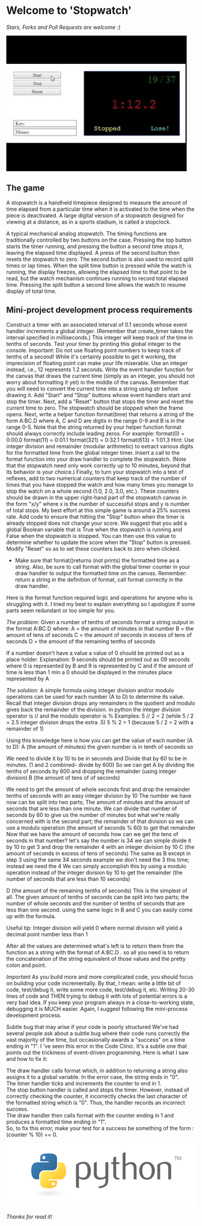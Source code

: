 # Welcome to 'Stopwatch'

*Stars, Forks and Pull Requests are welcome :)*

![jpg](images4readme/logo-stopwatch.jpg)

The game
-------
A stopwatch is a handheld timepiece designed to measure the amount of time elapsed from a particular time when it is activated to the time when the piece is deactivated. A large digital version of a stopwatch designed for viewing at a distance, as in a sports stadium, is called a stopclock.

A typical mechanical analog stopwatch.
The timing functions are traditionally controlled by two buttons on the case. Pressing the top button starts the timer running, and pressing the button a second time stops it, leaving the elapsed time displayed. A press of the second button then resets the stopwatch to zero. The second button is also used to record split times or lap times. When the split time button is pressed while the watch is running, the display freezes, allowing the elapsed time to that point to be read, but the watch mechanism continues running to record total elapsed time. Pressing the split button a second time allows the watch to resume display of total time.

Mini-project development process requirements
-------
Construct a timer with an associated interval of 0.1 seconds whose event handler increments a global integer. (Remember that create_timer takes the interval specified in milliseconds.) This integer will keep track of the time in tenths of seconds. Test your timer by printing this global integer to the console. Important: Do not use floating point numbers to keep track of tenths of a second! While it's certainly possible to get it working, the imprecision of floating point can make your life miserable. Use an integer instead, i.e., 12 represents 1.2 seconds.
Write the event handler function for the canvas that draws the current time (simply as an integer, you should not worry about formatting it yet) in the middle of the canvas. Remember that you will need to convert the current time into a string using str before drawing it.
Add "Start" and "Stop" buttons whose event handlers start and stop the timer. Next, add a "Reset" button that stops the timer and reset the current time to zero. The stopwatch should be stopped when the frame opens.
Next, write a helper function format(time) that returns a string of the form A:BC.D where A, C and D are digits in the range 0-9 and B is in the range 0-5. Note that the string returned by your helper function format should always correctly include leading zeros.
For example:
format(0) = 0:00.0
format(11) = 0:01.1
format(321) = 0:32.1
format(613) = 1:01.3
Hint: Use integer division and remainder (modular arithmetic) to extract various digits for the formatted time from the global integer timer.
Insert a call to the format function into your draw handler to complete the stopwatch. (Note that the stopwatch need only work correctly up to 10 minutes, beyond that its behavior is your choice.)
Finally, to turn your stopwatch into a test of reflexes, add to two numerical counters that keep track of the number of times that you have stopped the watch and how many times you manage to stop the watch on a whole second (1.0, 2.0, 3.0, etc.). These counters should be drawn in the upper right-hand part of the stopwatch canvas in the form "x/y" where x is the number of successful stops and y is number of total stops. My best effort at this simple game is around a 25% success rate.
Add code to ensure that hitting the "Stop" button when the timer is already stopped does not change your score. We suggest that you add a global Boolean variable that is True when the stopwatch is running and False when the stopwatch is stopped. You can then use this value to determine whether to update the score when the "Stop" button is pressed.
Modify "Reset" so as to set these counters back to zero when clicked.


* Make sure that format()returns (not prints) the formatted time as a string. Also, be sure to call format with the global timer counter in your draw handler to output the formatted time on the canvas. Remember: return a string in the definition of format, call format correctly in the draw handler.

Here is the format function required logic and operations for anyone who is struggling with it. 
I tried my best to explain everything so I apologize if some parts seem redundant or too simple for you.

*The problem*:
Given a number of tenths of seconds format a string output in the format A:BC.D where: 
A = the amount of minutes in that number 
B = the amount of tens of seconds 
C = the amount of seconds in excess of tens of seconds 
D = the amount of the remaining tenths of seconds

If a number doesn't have a value a value of 0 should be printed out as a place holder. 
Explanation: 9 seconds should be printed out as 09 seconds where 0 is represented by B and 9 is represented by C 
and if the amount of time is less than 1 min a 0 should be displayed in the minutes place represented by A

*The solution*:
A simple formula using integer division and/or modulo operations can be used for each number (A to D) to determine its value. 
Recall that integer division drops any remainders in the quotient and modulo gives back the remainder of the division. 
in python the integer division operator is // and the modulo operator is % 
Examples: 
5 // 2 = 2 (while 5 / 2 = 2.5 integer division drops the extra .5) 
5 % 2 = 1 (because 5 / 2 = 2 with a remainder of 1)

Using this knowledge here is how you can get the value of each number (A to D): 
A (the amount of minutes) 
the given number is in tenth of seconds so

We need to divide it by 10 to be in seconds and
Divide that by 60 to be in minutes. 
(1 and 2 combined- divide by 600) 
So we can get A by dividing the tenths of seconds by 600 and dropping the remainder (using integer division)
B (the amount of tens of of seconds)

We need to get the amount of whole seconds first and drop the remainder tenths of seconds with an easy integer division by 10
The number we have now can be split into two parts; The amount of minutes and the amount of seconds that are less than one minute. We can divide that number of seconds by 60 to give us the number of minutes but what we're really concerned with is the second part; the remainder of that division so we can use a modulo operation (the amount of seconds % 60) to get that remainder
Now that we have the amount of seconds how can we get the tens of seconds in that number? let's say the number is 34 we can simple divide it by 10 to get 3 and drop the remainder 4 with an integer division by 10
C (the amount of seconds in excess of tens of seconds) 
The same as B except in step 3 using the same 34 seconds example we don't need the 3 this time; instead we need the 4 
We can simply accomplish this by using a modulo operation instead of the integer division by 10 to get the remainder (the number of seconds that are less than 10 seconds)

D (the amount of the remaining tenths of seconds) 
This is the simplest of all. The given amount of tenths of seconds can be split into two parts; the number of whole seconds and the number of tenths of seconds that are less than one second. using the same logic in B and C you can easily come up with the formula.

Useful tip: Integer division will yield 0 where normal division will yield a decimal point number less than 1

After all the values are determined what's left is to return them from the function as a string with the format of A:BC.D . so all you need is to return the concatenation of the string equivalent of those values and the pretty colon and point.

*Important*
As you build more and more complicated code, you should focus on building your code incrementally. By that, I mean: write a little bit of code, test/debug it, write some more code, test/debug it, etc. Writing 20-30 lines of code and THEN trying to debug it with lots of potential errors is a very bad idea. If you keep your program always in a close-to-working state, debugging it is MUCH easier. Again, I suggest following the mini-process development process.

Subtle bug that may arise if your code is poorly structured
We've had several people ask about a subtle bug where their code runs correctly the vast majority of the time, but occasionally awards a "success" on a time ending in "1". I 've seen this error in the Code Clinic. It's a subtle one that points out the trickiness of event-driven programming. Here is what I saw and how to fix it:

The draw handler calls format which, in addition to returning a string also assigns it to a global variable. In the error case, the string ends in "0".  
The timer handler ticks and increments the counter to end in 1.  
The stop button handler is called and stops the timer. However, instead of correctly checking the counter, it incorrectly checks the last character of the formatted string which is "0". Thus, the handler records an incorrect success.  
The draw handler then calls format with the counter ending in 1 and produces a formatted time ending in "1".  
So, to fix this error, make your test for a success be something of the form : (counter % 10) == 0.

![png](images4readme/logo-python.png)

*Thanks for read it!*